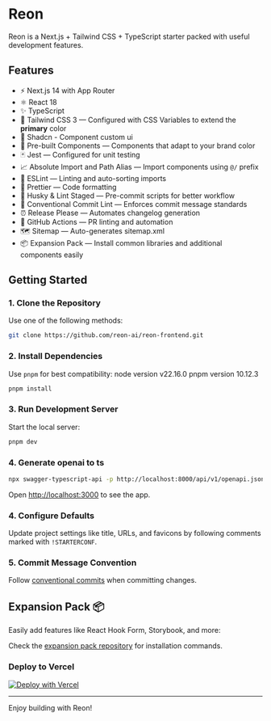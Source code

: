 # Reon

Reon is a Next.js + Tailwind CSS + TypeScript starter packed with useful development features.

## Features

- ⚡️ Next.js 14 with App Router
- ⚛️ React 18
- ✨ TypeScript
- 💨 Tailwind CSS 3 — Configured with CSS Variables to extend the **primary** color
- 💨 Shadcn - Component custom ui
- 💎 Pre-built Components — Components that adapt to your brand color
- 🃏 Jest — Configured for unit testing
- 📈 Absolute Import and Path Alias — Import components using `@/` prefix
- 📏 ESLint — Linting and auto-sorting imports
- 💖 Prettier — Code formatting
- 🐶 Husky & Lint Staged — Pre-commit scripts for better workflow
- 🤖 Conventional Commit Lint — Enforces commit message standards
- ⏰ Release Please — Automates changelog generation
- 👷 GitHub Actions — PR linting and automation
- 🗺 Sitemap — Auto-generates sitemap.xml
- 📦 Expansion Pack — Install common libraries and additional components easily

## Getting Started

### 1. Clone the Repository

Use one of the following methods:

```bash
git clone https://github.com/reon-ai/reon-frontend.git
```

### 2. Install Dependencies

Use `pnpm` for best compatibility:
node version v22.16.0
pnpm version 10.12.3

```bash
pnpm install
```

### 3. Run Development Server

Start the local server:

```bash
pnpm dev
```

### 4. Generate openai to ts

```bash
npx swagger-typescript-api -p http://localhost:8000/api/v1/openapi.json -o ./src/api -n api.ts
```

Open [http://localhost:3000](http://localhost:3000) to see the app.

### 4. Configure Defaults

Update project settings like title, URLs, and favicons by following comments marked with `!STARTERCONF`.

### 5. Commit Message Convention

Follow [conventional commits](https://www.conventionalcommits.org/en/v1.0.0/) when committing changes.

## Expansion Pack 📦

Easily add features like React Hook Form, Storybook, and more:

Check the [expansion pack repository](https://github.com/your-repo-name/expansion-pack) for installation commands.

### Deploy to Vercel

[![Deploy with Vercel](https://vercel.com/button)](https://vercel.com/new/git/external?repository-url=https%3A%2F%2Fgithub.com%2Fyour-repo-name%reon-template)

---

Enjoy building with Reon!
